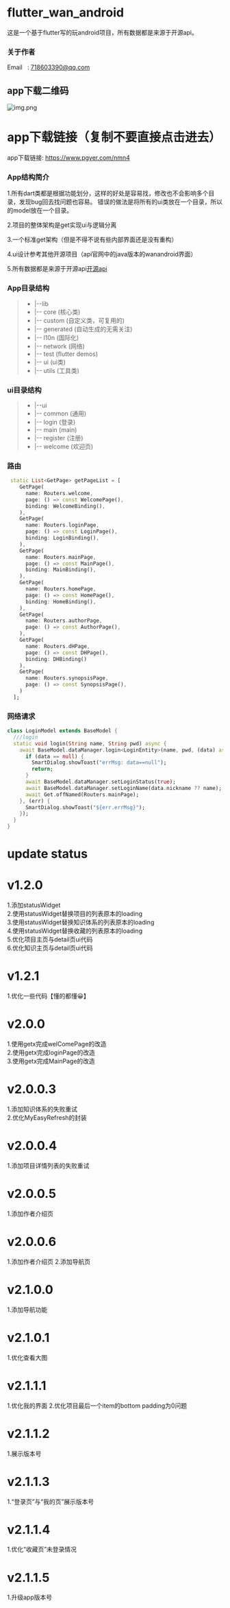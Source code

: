 # flutter_wan_android

这是一个基于flutter写的玩android项目，所有数据都是来源于开源api。

### 关于作者

Email &nbsp;&nbsp;: 718603390@qq.com

## app下载二维码

![img.png](img.png)

# app下载链接（复制不要直接点击进去）
app下载链接: https://www.pgyer.com/nmn4

### App结构简介

1.所有dart类都是根据功能划分，这样的好处是容易找，修改也不会影响多个目录，发现bug回去找问题也容易。
错误的做法是将所有的ui类放在一个目录，所以的model放在一个目录。

2.项目的整体架构是get实现ui与逻辑分离

3.一个标准get架构（但是不得不说有些内部界面还是没有重构）

4.ui设计参考其他开源项目（api官网中的java版本的wanandroid界面）

5.所有数据都是来源于开源api[开源api](http://www.wanandroid.com/blog/show/2)



### App目录结构

>- |--lib
>  - |-- core (核心类)
>  - |-- custom (自定义类，可复用的)
>  - |-- generated (自动生成的无需关注)
>  - |-- l10n (国际化)
>  - |-- network (网络)
>  - |-- test (flutter demos)
>  - |-- ui (ui类)
>  - |-- utils (工具类)

### ui目录结构

>- |--ui
>  - |-- common (通用)
>  - |-- login (登录)
>  - |-- main (main)
>  - |-- register (注册)
>  - |-- welcome (欢迎页)

### 路由
```dart
 static List<GetPage> getPageList = [
    GetPage(
      name: Routers.welcome,
      page: () => const WelcomePage(),
      binding: WelcomeBinding(),
    ),
    GetPage(
      name: Routers.loginPage,
      page: () => const LoginPage(),
      binding: LoginBinding(),
    ),
    GetPage(
      name: Routers.mainPage,
      page: () => const MainPage(),
      binding: MainBinding(),
    ),
    GetPage(
      name: Routers.homePage,
      page: () => const HomePage(),
      binding: HomeBinding(),
    ),
    GetPage(
      name: Routers.authorPage,
      page: () => const AuthorPage(),
    ),
    GetPage(
      name: Routers.dHPage,
      page: () => const DHPage(),
      binding: DHBinding()
    ),
    GetPage(
      name: Routers.synopsisPage,
      page: () => const SynopsisPage(),
    )
  ];

```
### 网络请求
```dart
class LoginModel extends BaseModel {
  ///login
  static void login(String name, String pwd) async {
    await BaseModel.dataManager.login<LoginEntity>(name, pwd, (data) async {
      if (data == null) {
        SmartDialog.showToast("errMsg: data==null");
        return;
      }
      await BaseModel.dataManager.setLoginStatus(true);
      await BaseModel.dataManager.setLoginName(data.nickname ?? name);
      await Get.offNamed(Routers.mainPage);
    }, (err) {
      SmartDialog.showToast("${err.errMsg}");
    });
  }
}
```




# update status

# v1.2.0 
1.添加statusWidget   
2.使用statusWidget替换项目的列表原本的loading   
3.使用statusWidget替换知识体系的列表原本的loading   
4.使用statusWidget替换收藏的列表原本的loading   
5.优化项目主页与detail页ui代码   
6.优化知识主页与detail页ui代码 

# v1.2.1 
1.优化一些代码【懂的都懂😀】 

# v2.0.0   
1.使用getx完成welComePage的改造   
2.使用getx完成loginPage的改造   
3.使用getx完成MainPage的改造   

# v2.0.0.3  
1.添加知识体系的失败重试  
2.优化MyEasyRefresh的封装   

# v2.0.0.4 
1.添加项目详情列表的失败重试  

# v2.0.0.5 
1.添加作者介绍页  

# v2.0.0.6 
1.添加作者介绍页 
2.添加导航页 

# v2.1.0.0 
1.添加导航功能 

# v2.1.0.1
1.优化查看大图

# v2.1.1.1 
1.优化我的界面 
2.优化项目最后一个item的bottom padding为0问题 

# v2.1.1.2   
1.展示版本号   

# v2.1.1.3 
1.“登录页”与“我的页”展示版本号   

# v2.1.1.4 
1.优化“收藏页”未登录情况 

# v2.1.1.5
1.升级app版本号
